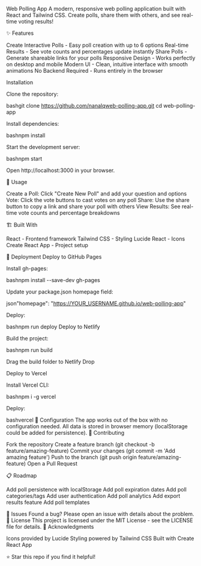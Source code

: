 Web Polling App
A modern, responsive web polling application built with React and Tailwind CSS. Create polls, share them with others, and see real-time voting results!

✨ Features

Create Interactive Polls - Easy poll creation with up to 6 options
Real-time Results - See vote counts and percentages update instantly
Share Polls - Generate shareable links for your polls
Responsive Design - Works perfectly on desktop and mobile
Modern UI - Clean, intuitive interface with smooth animations
No Backend Required - Runs entirely in the browser

 Installation

Clone the repository:

bashgit clone https://github.com/nanalqweb-polling-app.git
cd web-polling-app

Install dependencies:

bashnpm install

Start the development server:

bashnpm start

Open http://localhost:3000 in your browser.

📱 Usage

Create a Poll: Click "Create New Poll" and add your question and options
Vote: Click the vote buttons to cast votes on any poll
Share: Use the share button to copy a link and share your poll with others
View Results: See real-time vote counts and percentage breakdowns

🏗️ Built With

React - Frontend framework
Tailwind CSS - Styling
Lucide React - Icons
Create React App - Project setup

🚀 Deployment
Deploy to GitHub Pages

Install gh-pages:

bashnpm install --save-dev gh-pages

Update your package.json homepage field:

json"homepage": "https://YOUR_USERNAME.github.io/web-polling-app"

Deploy:

bashnpm run deploy
Deploy to Netlify

Build the project:

bashnpm run build

Drag the build folder to Netlify Drop

Deploy to Vercel

Install Vercel CLI:

bashnpm i -g vercel

Deploy:

bashvercel
🔧 Configuration
The app works out of the box with no configuration needed. All data is stored in browser memory (localStorage could be added for persistence).
🤝 Contributing

Fork the repository
Create a feature branch (git checkout -b feature/amazing-feature)
Commit your changes (git commit -m 'Add amazing feature')
Push to the branch (git push origin feature/amazing-feature)
Open a Pull Request

📋 Roadmap

 Add poll persistence with localStorage
 Add poll expiration dates
 Add poll categories/tags
 Add user authentication
 Add poll analytics
 Add export results feature
 Add poll templates

🐛 Issues
Found a bug? Please open an issue with details about the problem.
📄 License
This project is licensed under the MIT License - see the LICENSE file for details.
👏 Acknowledgments

Icons provided by Lucide
Styling powered by Tailwind CSS
Built with Create React App


⭐ Star this repo if you find it helpful!